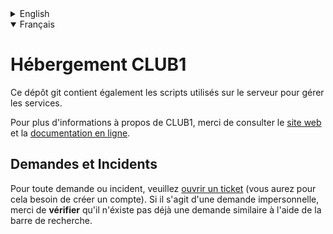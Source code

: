 <details>
<summary>English</summary>
    
# CLUB1 Hosting

This git repository contains the scripts used on the server to manage the services.

For more information about CLUB1, please check the [website](https://club1.fr/english/)
and the [online documentation](https://club1.fr/docs/en/).

## Requests and Problems

For any request or incident,
please [open a ticket](https://forum.club1.fr/t/tickets)
(you will need to create an account). If this is an impersonal request, please
**check** that there is not already a similar request using the search bar.

</details>


<details open>
<summary>Français</summary>

# Hébergement CLUB1

Ce dépôt git contient également les scripts utilisés sur le serveur pour gérer les services.

Pour plus d'informations à propos de CLUB1, merci de consulter le [site web](https://club1.fr/)
et la [documentation en ligne](https://club1.fr/docs/fr/).

## Demandes et Incidents

Pour toute demande ou incident, veuillez [ouvrir un ticket](https://forum.club1.fr/t/tickets)
(vous aurez pour cela besoin de créer un compte).
Si il s'agit d'une demande impersonnelle, merci de **vérifier** qu'il n'éxiste pas
déjà une demande similaire à l'aide de la barre de recherche.
</details>
